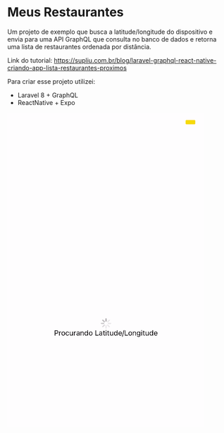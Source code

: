 # Meus Restaurantes

Um projeto de exemplo que busca a latitude/longitude do dispositivo e envia para uma API GraphQL que consulta no banco de dados e retorna uma lista de restaurantes ordenada por distância.

Link do tutorial: https://supliu.com.br/blog/laravel-graphql-react-native-criando-app-lista-restaurantes-proximos

Para criar esse projeto utilizei:

* Laravel 8 + GraphQL
* ReactNative + Expo

![](https://github.com/supliu/meus-restaurantes/blob/master/criando-projeto05.gif?raw=true)
